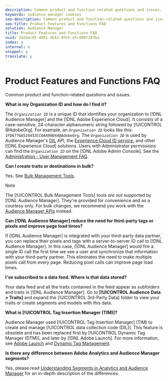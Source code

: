 ```yaml
---
description: Common product and function-related questions and issues.
keywords: audience manager cookies
seo-description: Common product and function-related questions and issues.
seo-title: Product Features and Functions FAQ
solution: Audience Manager
title: Product Features and Functions FAQ
uuid: 32e5ec92-d901-4b61-9fe5-e5c9907287ba
index: y
internal: n
snippet: y
translate: y
---
```


# Product Features and Functions FAQ

Common product and function-related questions and issues.

<!-- faq_features_functions.xml -->

**What is my Organization ID and how do I find it?**

The *`Organization ID`* is a unique ID that identifies your organization to [!DNL Audience Manager] and the [!DNL Adobe Experience Cloud]. It consists of a case-sensitive, 24-character alphanumeric string followed by [!UICONTROL @AdobeOrg]. For example, an *`Organization ID`* looks like this: `1FD6776A524453CC0A490D44@AdobeOrg`. The *`Organization ID`* is used by Audience Manager's [DIL](../c_dil/c_dil.md#concept_6D73ED3DBA604EE49B66B5572AA6A32C) API, the [Experience Cloud ID service](https://marketing.adobe.com/resources/help/en_US/mcvid/), and other [!DNL Experience Cloud] solutions. Users with Administrator permissions can find the *`Organization ID`* on the [!DNL Adobe Admin Console]. See the [Administration - User Management FAQ](https://marketing.adobe.com/resources/help/en_US/mcloud/admin_getting_started.html).

**Can I create traits or destinations in bulk?**

Yes. See [Bulk Management Tools](../reference/bulk-management-tools/bulk-management-tools.md#concept_8D6CB301643C482F994938F6484B390C).

>[!NOTE]
>
>The [!UICONTROL Bulk Management Tools] tools *are not* supported by [!DNL Audience Manager]. They're provided for convenience and as a courtesy only. For bulk changes, we recommend you work with the [Audience Manager APIs](../c_api/c_api.md#concept_8C41AAD825A24A01806E64C32F71472A) instead.

**Can [!DNL Audience Manager] reduce the need for third-party tags or pixels and improve page load times?**

If [!DNL Audience Manager] is integrated with your third-party data partner, you can replace their pixels and tags with a server-to-server ID call to [!DNL Audience Manager]. In this case, [!DNL Audience Manager] would fire a single ID call the first time we see a user and synchronize that information with your third-party partner. This eliminates the need to make multiple pixels call from every page. Reducing pixel calls can improve page load times.

**I've subscribed to a data feed. Where is that data stored?**

Your data feed and all the traits contained in the feed appear as subfolders and traits in [!DNL Audience Manager]. Go to **[!UICONTROL Audience Data > Traits]** and expand the [!UICONTROL 3rd-Party Data] folder to view your traits or create segments and models with this data.

**What is [!UICONTROL Tag Insertion Manager (TIM)]?**

Audience Manager used [!UICONTROL Tag Insertion Manager] (TIM) to create and manage [!UICONTROL data collection code (DIL)]. This feature is obsolete and has been replaced first by [!UICONTROL Dynamic Tag Manager (DTM)], and later by [!DNL Adobe Launch]. For more information, see [Adobe Launch](https://docs.adobelaunch.com/) and [Dynamic Tag Management](https://marketing.adobe.com/resources/help/en_US/dtm/).

**Is there any difference between Adobe Analytics and Audience Manager segments?**

Yes, please read [Understanding Segments in Analytics and Audience Manager](https://marketing.adobe.com/resources/help/en_US/analytics/audiences/aam-analytics-segments.html) for an in-depth description of the differences. 
